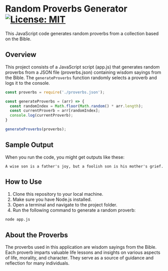 # Random Proverbs Generator [![License: MIT](https://img.shields.io/badge/License-MIT-yellow.svg)](https://opensource.org/licenses/MIT)

This JavaScript code generates random proverbs from a collection based on the Bible.

## Overview

This project consists of a JavaScript script (app.js) that generates random proverbs from a JSON file (proverbs.json) containing wisdom sayings from the Bible. The `generateProverbs` function randomly selects a proverb and logs it to the console.

```javascript
const proverbs = require('./proverbs.json');

const generateProverbs = (arr) => {
  const randomIndex = Math.floor(Math.random() * arr.length);
  const currentProverb = arr[randomIndex];
  console.log(currentProverb);
}

generateProverbs(proverbs);
```
## Sample Output

When you run the code, you might get outputs like these:
```
A wise son is a father's joy, but a foolish son is his mother's grief.
```
## How to Use

1. Clone this repository to your local machine.
2. Make sure you have Node.js installed.
3. Open a terminal and navigate to the project folder.
4. Run the following command to generate a random proverb:

```bash
node app.js
```
## About the Proverbs

The proverbs used in this application are wisdom sayings from the Bible. Each proverb imparts valuable life lessons and insights on various aspects of life, morality, and character. They serve as a source of guidance and reflection for many individuals.

